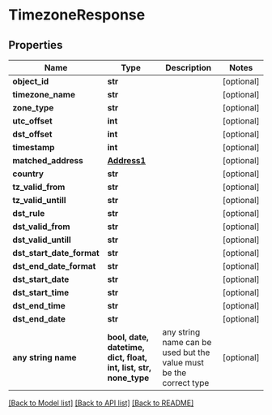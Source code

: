 # TimezoneResponse


## Properties
Name | Type | Description | Notes
------------ | ------------- | ------------- | -------------
**object_id** | **str** |  | [optional] 
**timezone_name** | **str** |  | [optional] 
**zone_type** | **str** |  | [optional] 
**utc_offset** | **int** |  | [optional] 
**dst_offset** | **int** |  | [optional] 
**timestamp** | **int** |  | [optional] 
**matched_address** | [**Address1**](Address1.md) |  | [optional] 
**country** | **str** |  | [optional] 
**tz_valid_from** | **str** |  | [optional] 
**tz_valid_untill** | **str** |  | [optional] 
**dst_rule** | **str** |  | [optional] 
**dst_valid_from** | **str** |  | [optional] 
**dst_valid_untill** | **str** |  | [optional] 
**dst_start_date_format** | **str** |  | [optional] 
**dst_end_date_format** | **str** |  | [optional] 
**dst_start_date** | **str** |  | [optional] 
**dst_start_time** | **str** |  | [optional] 
**dst_end_time** | **str** |  | [optional] 
**dst_end_date** | **str** |  | [optional] 
**any string name** | **bool, date, datetime, dict, float, int, list, str, none_type** | any string name can be used but the value must be the correct type | [optional]

[[Back to Model list]](../README.md#documentation-for-models) [[Back to API list]](../README.md#documentation-for-api-endpoints) [[Back to README]](../README.md)


